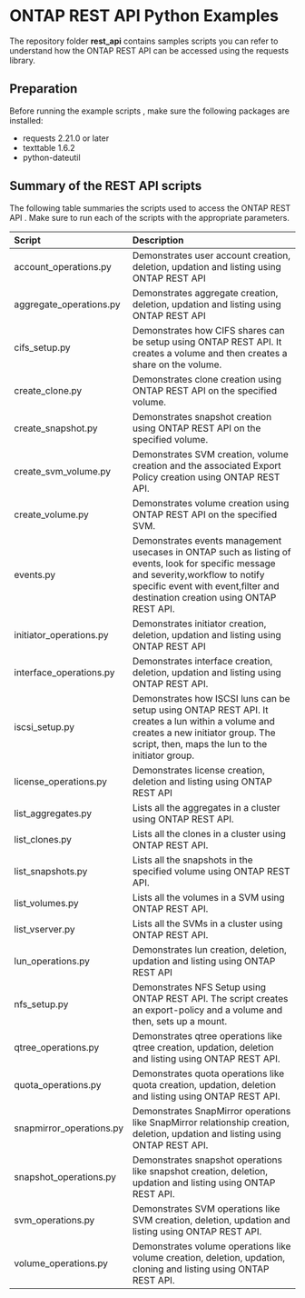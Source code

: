 # ONTAP REST API Python Examples

The repository folder **rest_api** contains samples scripts you can refer to understand how the ONTAP REST API can be accessed using the requests library.

## Preparation

Before running the example scripts , make sure the following packages are installed:

* requests 2.21.0 or later
* texttable 1.6.2
* python-dateutil

## Summary of the REST API scripts

The following table summaries the scripts used to access the ONTAP REST API . Make sure to run each of the scripts with the appropriate parameters.

| Script                               | Description       |
|:------------------------------------|:-------------|
| account_operations.py    	           | Demonstrates user account creation, deletion, updation and listing using ONTAP REST API      |
| aggregate_operations.py  	           | Demonstrates aggregate creation, deletion, updation and listing using ONTAP REST API      |
| cifs_setup.py            			   | Demonstrates how CIFS shares can be setup using ONTAP REST API. It creates a volume and then creates a share on the volume. |
| create_clone.py                      | Demonstrates clone creation using ONTAP REST API on the specified volume.      |  
| create_snapshot.py                   | Demonstrates snapshot creation using ONTAP REST API on the specified volume.       |    
| create_svm_volume.py      |  Demonstrates SVM creation, volume creation and the associated Export Policy creation using ONTAP REST API.     |
| create_volume.py                     | Demonstrates volume creation using ONTAP REST API on the specified SVM.     |  
| events.py                 |   Demonstrates events management usecases in ONTAP such as listing of events, look for specific message and severity,workflow to notify specific event with event,filter and destination creation using ONTAP REST API.    |
| initiator_operations.py              | Demonstrates initiator creation, deletion, updation and listing using ONTAP REST API      |    
| interface_operations.py              | Demonstrates interface creation, deletion, updation and listing using ONTAP REST API.      |    
| iscsi_setup.py           | Demonstrates how ISCSI luns can be setup using ONTAP REST API. It creates a lun within a volume and creates a new initiator group. The script, then, maps the lun to the initiator group.      |    
| license_operations.py                | Demonstrates license creation, deletion and listing using ONTAP REST API      |    
| list_aggregates.py                   | Lists all the aggregates in a cluster using ONTAP REST API.      |   
| list_clones.py                       | Lists all the clones in a cluster using ONTAP REST API.       |     
| list_snapshots.py                    | Lists all the snapshots in the specified volume using ONTAP REST API.      |     
| list_volumes.py                      | Lists all the volumes in a SVM using ONTAP REST API.     |   
| list_vserver.py                      | Lists all the SVMs in a cluster using ONTAP REST API.      |    
| lun_operations.py                    | Demonstrates lun creation, deletion, updation and listing using ONTAP REST API      |    
| nfs_setup.py             | Demonstrates NFS Setup using ONTAP REST API. The script creates an export-policy and a volume and then, sets up a mount.      |     
| qtree_operations.py      | Demonstrates qtree operations like qtree creation, updation, deletion and listing using ONTAP REST API.      |    
| quota_operations.py      | Demonstrates quota operations like quota creation, updation, deletion and listing using ONTAP REST API.      |    
| snapmirror_operations.py | Demonstrates SnapMirror operations like SnapMirror relationship creation, deletion, updation and listing using ONTAP REST API.       |     
| snapshot_operations.py   | Demonstrates snapshot operations like snapshot creation, deletion, updation and listing using ONTAP REST API.     |
| svm_operations.py        | Demonstrates SVM operations like SVM creation, deletion, updation and listing using ONTAP REST API.      |   
| volume_operations.py     | Demonstrates volume operations like volume creation, deletion, updation, cloning and listing using ONTAP REST API.      |    
